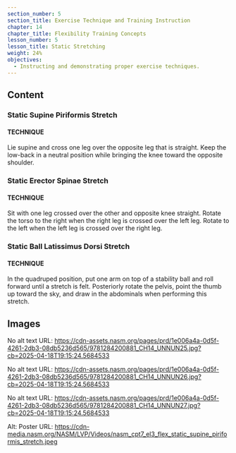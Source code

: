```yaml
---
section_number: 5
section_title: Exercise Technique and Training Instruction
chapter: 14
chapter_title: Flexibility Training Concepts
lesson_number: 5
lesson_title: Static Stretching
weight: 24%
objectives:
  - Instructing and demonstrating proper exercise techniques.
---
```


## Content
### Static Supine Piriformis Stretch

#### TECHNIQUE

Lie supine and cross one leg over the opposite leg that is straight. Keep the low-back in a neutral position while bringing the knee toward the opposite shoulder.

### Static Erector Spinae Stretch

#### TECHNIQUE

Sit with one leg crossed over the other and opposite knee straight. Rotate the torso to the right when the right leg is crossed over the left leg. Rotate to the left when the left leg is crossed over the right leg.

### Static Ball Latissimus Dorsi Stretch

#### TECHNIQUE

In the quadruped position, put one arm on top of a stability ball and roll forward until a stretch is felt. Posteriorly rotate the pelvis, point the thumb up toward the sky, and draw in the abdominals when performing this stretch.

## Images

No alt text
URL: https://cdn-assets.nasm.org/pages/prd/1e006a4a-0d5f-4261-2db3-08db5236d565/9781284200881_CH14_UNNUN25.jpg?cb=2025-04-18T19:15:24.5684533

No alt text
URL: https://cdn-assets.nasm.org/pages/prd/1e006a4a-0d5f-4261-2db3-08db5236d565/9781284200881_CH14_UNNUN26.jpg?cb=2025-04-18T19:15:24.5684533

No alt text
URL: https://cdn-assets.nasm.org/pages/prd/1e006a4a-0d5f-4261-2db3-08db5236d565/9781284200881_CH14_UNNUN27.jpg?cb=2025-04-18T19:15:24.5684533

Alt: Poster
URL: https://cdn-media.nasm.org/NASM/LVP/Videos/nasm_cpt7_el3_flex_static_supine_piriformis_stretch.jpeg